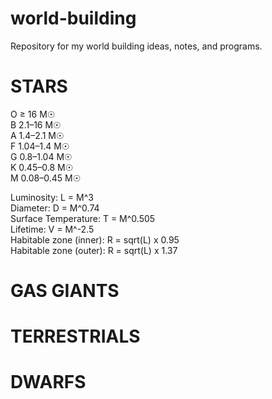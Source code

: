 # world-building
Repository for my world building ideas, notes, and programs.


# STARS

O	≥ 16 M☉  
B	2.1–16 M☉  
A	1.4–2.1 M☉  
F	1.04–1.4 M☉  
G	0.8–1.04 M☉   
K	0.45–0.8 M☉  
M	0.08–0.45 M☉  


Luminosity: L = M^3  
Diameter: D = M^0.74  
Surface Temperature: T = M^0.505  
Lifetime: V = M^-2.5  
Habitable zone (inner): R = sqrt(L) x 0.95  
Habitable zone (outer): R = sqrt(L) x 1.37  

# GAS GIANTS

# TERRESTRIALS

# DWARFS


